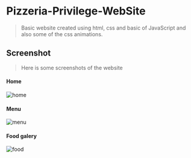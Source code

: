 # Pizzeria-Privilege-WebSite


>Basic website created using html, css and basic of JavaScript and also some of the css animations.

## Screenshot

>Here is some screenshots of the website


#### Home
![home](https://user-images.githubusercontent.com/82830616/141088573-c34d8a43-51b6-4d74-8e95-984df947c936.png)

#### Menu
![menu](https://user-images.githubusercontent.com/82830616/141088604-2dbe4253-69b4-4909-927d-cf2f06f2e50b.png)

#### Food galery
![food](https://user-images.githubusercontent.com/82830616/141088650-c40ce5b0-de3f-47ca-88b3-ddabc5edd8c7.png)

